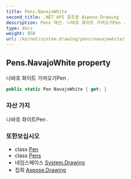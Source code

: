 ```yaml
---
title: Pens.NavajoWhite
second_title: .NET API 참조용 Aspose.Drawing
description: Pens 재산. 나바호 화이트 가져오기Pen .
type: docs
weight: 950
url: /ko/net/system.drawing/pens/navajowhite/
---
```

## Pens.NavajoWhite property

나바호 화이트 가져오기Pen .

```csharp
public static Pen NavajoWhite { get; }
```

### 자산 가치

나바호 화이트Pen .

### 또한보십시오

* class [Pen](../../pen/)
* class [Pens](../)
* 네임스페이스 [System.Drawing](../../pens/)
* 집회 [Aspose.Drawing](../../../)


